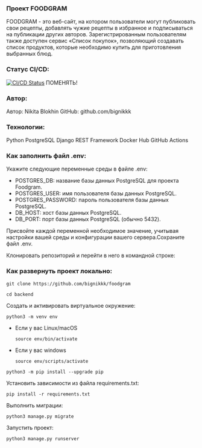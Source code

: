 ### Проект FOODGRAM

FOODGRAM - это веб-сайт, на котором пользователи могут публиковать свои рецепты, добавлять чужие рецепты в избранное и подписываться на публикации других авторов. Зарегистрированным пользователям также доступен сервис «Список покупок», позволяющий создавать список продуктов, которые необходимо купить для приготовления выбранных блюд.


### Статус CI/CD:

[![CI/CD Status](https://github.com/bignikkk/kittygram_final/actions/workflows/main.yml/badge.svg)](https://github.com/bignikkk/kittygram_final/actions/workflows/main.yml) ПОМЕНЯТЬ!

### Автор:
Автор: Nikita Blokhin
GitHub: github.com/bignikkk

### Технологии:

Python
PostgreSQL
Django REST Framework
Docker Hub
GitHub Actions

### Как заполнить файл .env:

Укажите следующие переменные среды в файле .env:

   - POSTGRES_DB: название базы данных PostgreSQL для проекта Foodgram.
   - POSTGRES_USER: имя пользователя базы данных PostgreSQL.
   - POSTGRES_PASSWORD: пароль пользователя базы данных PostgreSQL.
   - DB_HOST: хост базы данных PostgreSQL.
   - DB_PORT: порт базы данных PostgreSQL (обычно 5432).

Присвойте каждой переменной необходимое значение, учитывая настройки вашей среды и конфигурации вашего сервера.Сохраните файл .env.

Клонировать репозиторий и перейти в него в командной строке:

### Как развернуть проект локально:

```
git clone https://github.com/bignikkk/foodgram
```

```
cd backend
```

Cоздать и активировать виртуальное окружение:

```
python3 -m venv env
```

* Если у вас Linux/macOS

    ```
    source env/bin/activate
    ```

* Если у вас windows

    ```
    source env/scripts/activate
    ```

```
python3 -m pip install --upgrade pip
```

Установить зависимости из файла requirements.txt:

```
pip install -r requirements.txt
```

Выполнить миграции:

```
python3 manage.py migrate
```

Запустить проект:

```
python3 manage.py runserver


